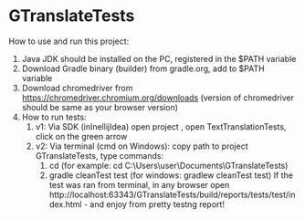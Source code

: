# GTranslateTests
 How to use and run this project: 
 1. Java JDK should be installed on the PC, registered in the $PATH variable
 2. Download Gradle binary (builder) from gradle.org, add to $PATH variable
 3. Download chromedriver from https://chromedriver.chromium.org/downloads (version of chromedriver should be same as your browser version)
 4. How to run tests:
    1. v1: Via SDK (inInellijIdea) open project , open TextTranslationTests, click on the green arrow
    2. v2: Via terminal (cmd on Windows): copy path to project GTranslateTests, type commands:
       1. cd <Path to GTranslateTests> (for example: cd C:\Users\user\Documents\GTranslateTests)
       2. gradle cleanTest test (for windows: gradlew cleanTest test)
    If the test was ran from terminal, in any browser open http://localhost:63343/GTranslateTests/build/reports/tests/test/index.html - and enjoy from pretty testng report! 

